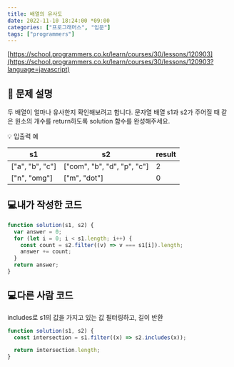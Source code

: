 ```yaml
---
title: 배열의 유사도
date: 2022-11-10 18:24:00 *09:00
categories: ["프로그래머스", "입문"]
tags: ["programmers"]
---
```


[https://school.programmers.co.kr/learn/courses/30/lessons/120903](https://school.programmers.co.kr/learn/courses/30/lessons/120903?language=javascript)

## 📔 문제 설명

두 배열이 얼마나 유사한지 확인해보려고 합니다. 문자열 배열 s1과 s2가 주어질 때 같은 원소의 개수를 return하도록 solution 함수를 완성해주세요.

💡 입출력 예

| s1              | s2                          | result |
| --------------- | --------------------------- | ------ |
| ["a", "b", "c"] | ["com", "b", "d", "p", "c"] | 2      |
| ["n", "omg"]    | ["m", "dot"]                | 0      |

## 💻내가 작성한 코드

```js
function solution(s1, s2) {
  var answer = 0;
  for (let i = 0; i < s1.length; i++) {
    const count = s2.filter((v) => v === s1[i]).length;
    answer += count;
  }
  return answer;
}
```

## 💻다른 사람 코드

includes로 s1의 값을 가지고 있는 값 필터링하고, 길이 반환

```js
function solution(s1, s2) {
  const intersection = s1.filter((x) => s2.includes(x));

  return intersection.length;
}
```
